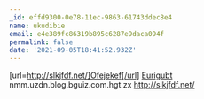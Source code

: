 ```yaml
---
_id: effd9300-0e78-11ec-9863-61743ddec8e4
name: ukudibie
email: e4e389fc86319b895c6287e9daca094f
permalink: false
date: '2021-09-05T18:41:52.932Z'
---
```

[url=http://slkjfdf.net/]Ofejekef[/url] <a href="http://slkjfdf.net/">Eurigubt</a> nmm.uzdn.blog.bguiz.com.hgt.zx http://slkjfdf.net/
